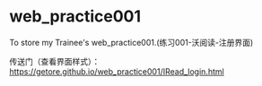 # web_practice001
To store my Trainee's web_practice001.(练习001-沃阅读-注册界面)

传送门（查看界面样式）：
https://getore.github.io/web_practice001/IRead_login.html
